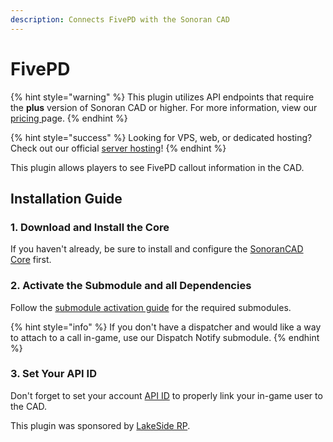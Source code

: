 ```yaml
---
description: Connects FivePD with the Sonoran CAD
---
```


# FivePD

{% hint style="warning" %}
This plugin utilizes API endpoints that require the **plus** version of Sonoran CAD or higher. For more information, view our [pricing ](../../../../pricing/faq/)page.
{% endhint %}

{% hint style="success" %}
Looking for VPS, web, or dedicated hosting? Check out our official [server hosting](../../../../other-products/server-hosting.md)!
{% endhint %}

This plugin allows players to see FivePD callout information in the CAD.

## Installation Guide

### 1. Download and Install the Core

If you haven't already, be sure to install and configure the [SonoranCAD Core](../) first.

### 2. Activate the Submodule and all Dependencies

Follow the [submodule activation guide](../submodule-configuration/#activating-a-submodule) for the required submodules.

{% hint style="info" %}
If you don't have a dispatcher and would like a way to attach to a call in-game, use our Dispatch Notify submodule.
{% endhint %}

### 3. Set Your API ID

Don't forget to set your account [API ID](../../../../sonoran-cad/api-integration/getting-started/setting-your-api-id.md) to properly link your in-game user to the CAD.



This plugin was sponsored by [LakeSide RP](https://discord.gg/465evprDC3).
